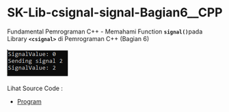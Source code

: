 # SK-Lib-csignal-signal-Bagian6__CPP
Fundamental Pemrograman C++ - Memahami Function <code><b>signal()</b></code>pada Library <code><b>&lt;csignal></b></code> di Pemrograman C++ (Bagian 6)<br><br>
<img src="https://github.com/RizkyKhapidsyah/SK-Lib-csignal-signal-Bagian6__CPP/blob/master/SK-Lib-csignal-signal-Bagian6__CPP/result/001.PNG"><br><br>
Lihat Source Code : <br>
- <a href="https://github.com/RizkyKhapidsyah/SK-Lib-csignal-signal-Bagian6__CPP/blob/master/SK-Lib-csignal-signal-Bagian6__CPP/Source.cpp">Program</a>
